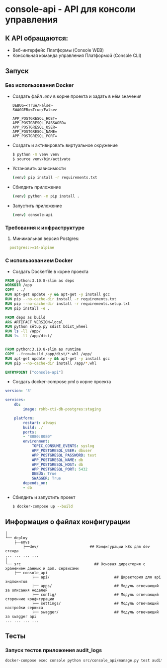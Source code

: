 # console-api - API для консоли управления

## К API обращаются:
- Веб-интерфейс Платформы (Console WEB)
- Консольная команда управления Платформой (Console CLI)

## Запуск

### Без использования Docker
- Создать файл _.env_ в корне проекта и задать в нём значения
    ```
    DEBUG=<True/False>
    SWAGGER=<True/False>

    APP_POSTGRESQL_HOST=
    APP_POSTGRESQL_PASSWORD=
    APP_POSTGRESQL_USER=
    APP_POSTGRESQL_NAME=
    APP_POSTGRESQL_PORT=
    ```
- Создать и активировать виртуальное окружение
    ```bash
    $ python -m venv venv
    $ source venv/bin/activate
    ```
- Установить зависимости
    ```bash
    (venv) pip install -r requirements.txt
- Сбилдить приложение
    ```bash
    (venv) python -m pip install .
    ```
- Запустить приложение
    ```bash
    (venv) console-api
    ```

### Требования к инфраструктуре
1. Минимальная версия Postgres:
  ```yaml
    postgres:>=14-alpine
  ```


### С использованием Docker
- Создать Dockerfile в корне проекта
```dockerfile
FROM python:3.10.8-slim as deps
WORKDIR /app
COPY . ./
RUN apt-get update -y && apt-get -y install gcc
RUN pip --no-cache-dir install -r requirements.txt
RUN pip --no-cache-dir install -r requirements.setup.txt
RUN pip install -e .

FROM deps as build
ARG ARTIFACT_VERSION=local
RUN python setup.py sdist bdist_wheel
RUN ls -ll /app/
RUN ls -ll /app/dist/


FROM python:3.10.8-slim as runtime
COPY --from=build /app/dist/*.whl /app/
RUN apt-get update -y && apt-get -y install gcc
RUN pip --no-cache-dir install /app/*.whl

ENTRYPOINT ["console-api"]
```
- Создать docker-compose.yml в корне проекта
```yaml
version: '3'

services:
    db:
        image: rshb-cti-db-postgres:staging

    platform:
        restart: always
        build: ./
        ports:
        - "8080:8080"
        environment:
            TOPIC_CONSUME_EVENTS: syslog
            APP_POSTGRESQL_USER: dbuser
            APP_POSTGRESQL_PASSWORD: test
            APP_POSTGRESQL_NAME: db
            APP_POSTGRESQL_HOST: db
            APP_POSTGRESQL_PORT: 5432
            DEBUG: True
            SWAGGER: True
        depends_on:
        - db
```


- Сбилдить и запустить проект
    ```bash
    $ docker-compose up --build
    ```

## Информация о файлах конфигурации
```text
│
└── deploy
    ├──envs
        ├──dev/                       ## Конфигурации k8s для dev стенда
... ... ... ...
│
└── src                                 ## Основая директория с хранением данных и доп. сервисами
    ├── console_api
            ├── api/                             ## Директория для api эндпоинтов
            ├── apps/                            ## Модуль отвечающий за описания моделей
            ├── config/                          ## Модуль отвечающий сторонние конфигурации
            ├── settings/                        ## Модуль отвечающий настройки сервиса
            ├── swagger/                         ## Модуль отвечающий за swagger api
... ... ... ...
```

## Тесты
### Запуск тестов приложения audit_logs
```bash
docker-compose exec console python src/console_api/manage.py test audit_logs.tests
```
